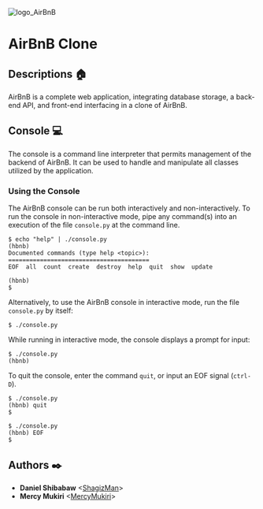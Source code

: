 <p style="text=-align : center">
    <img src="https://github.com/ShagizMan/AirBnB_clone/blob/master/assets/alx-bnb_logo.png" alt="logo_AirBnB">
</p>
<h1 align:center> AirBnB Clone </h1>

## Descriptions :house:

AirBnB is a complete web application, integrating database storage, a back-end API, and front-end interfacing in a clone of AirBnB.

## Console :computer:

The console is a command line interpreter that permits management of the backend of AirBnB. It can be used to handle and manipulate all classes utilized by the application.

### Using the Console

The AirBnB console can be run both interactively and non-interactively. 
To run the console in non-interactive mode, pipe any command(s) into an execution 
of the file `console.py` at the command line.

```
$ echo "help" | ./console.py
(hbnb) 
Documented commands (type help <topic>):
========================================
EOF  all  count  create  destroy  help  quit  show  update

(hbnb) 
$
```

Alternatively, to use the AirBnB console in interactive mode, run the 
file `console.py` by itself:

```
$ ./console.py
```

While running in interactive mode, the console displays a prompt for input:

```
$ ./console.py
(hbnb) 
```

To quit the console, enter the command `quit`, or input an EOF signal 
(`ctrl-D`).

```
$ ./console.py
(hbnb) quit
$
```

```
$ ./console.py
(hbnb) EOF
$
```

## Authors :black_nib:
* **Daniel Shibabaw** <[ShagizMan](https://github.com/ShagizMan)>
* **Mercy Mukiri** <[MercyMukiri](https://github.com/MercyMukiri)>